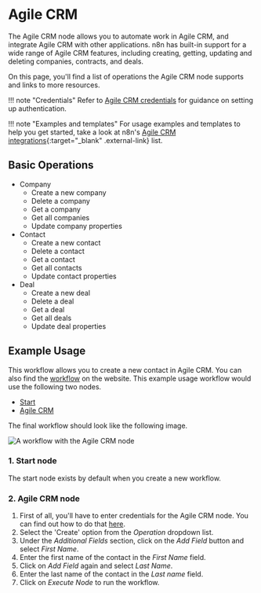 # Agile CRM

The Agile CRM node allows you to automate work in Agile CRM, and integrate Agile CRM with other applications. n8n has built-in support for a wide range of Agile CRM features, including creating, getting, updating and deleting companies, contracts, and deals.

On this page, you'll find a list of operations the Agile CRM node supports and links to more resources.

!!! note "Credentials"
	Refer to [Agile CRM credentials](https://docs.n8n.io/integrations/builtin/credentials/agilecrm/) for guidance on setting up authentication. 

!!! note "Examples and templates"
	For usage examples and templates to help you get started, take a look at n8n's [Agile CRM integrations](https://n8n.io/integrations/agile-crm/){:target="_blank" .external-link} list.


## Basic Operations

* Company
    * Create a new company
    * Delete a company
    * Get a company
    * Get all companies
    * Update company properties
* Contact
    * Create a new contact
    * Delete a contact
    * Get a contact
    * Get all contacts
    * Update contact properties
* Deal
    * Create a new deal
    * Delete a deal
    * Get a deal
    * Get all deals
    * Update deal properties


## Example Usage

This workflow allows you to create a new contact in Agile CRM. You can also find the [workflow](https://n8n.io/workflows/474) on the website. This example usage workflow would use the following two nodes.
- [Start](/integrations/builtin/core-nodes/n8n-nodes-base.start/)
- [Agile CRM]()

The final workflow should look like the following image.

![A workflow with the Agile CRM node](/_images/integrations/builtin/app-nodes/agilecrm/workflow.png)

### 1. Start node

The start node exists by default when you create a new workflow.

### 2. Agile CRM node

1. First of all, you'll have to enter credentials for the Agile CRM node. You can find out how to do that [here](/integrations/builtin/credentials/agilecrm/).
2. Select the 'Create' option from the *Operation* dropdown list.
3. Under the *Additional Fields* section, click on the *Add Field* button and select *First Name*.
5. Enter the first name of the contact in the *First Name* field.
6. Click on *Add Field* again and select *Last Name*.
7. Enter the last name of the contact in the *Last name* field.
8. Click on *Execute Node* to run the workflow.
